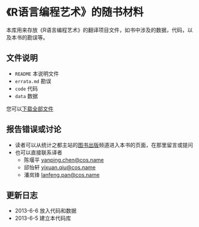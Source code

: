 《R语言编程艺术》的随书材料
=================

本库用来存放《R语言编程艺术》的翻译项目文件，如书中涉及的数据，代码，以及本书的勘误等。

文件说明
--------

- `README`      本说明文件
- `errata.md`   勘误
- `code`        代码
- `data`        数据

您可以[下载全部文件](https://github.com/cosname/art-r-translation/archive/master.zip)

报告错误或讨论
------------

- 读者可以从统计之都主站的[图书出版](http://cos.name/books/)频道进入本书的页面，在那里留言或提问
- 也可以直接联系译者
    * 陈堰平 yanping.chen@cos.name
    * 邱怡轩 yixuan.qiu@cos.name
    * 潘岚锋 lanfeng.pan@cos.name
    
更新日志
----------

* 2013-6-6 放入代码和数据
* 2013-6-5 建立本代码库

